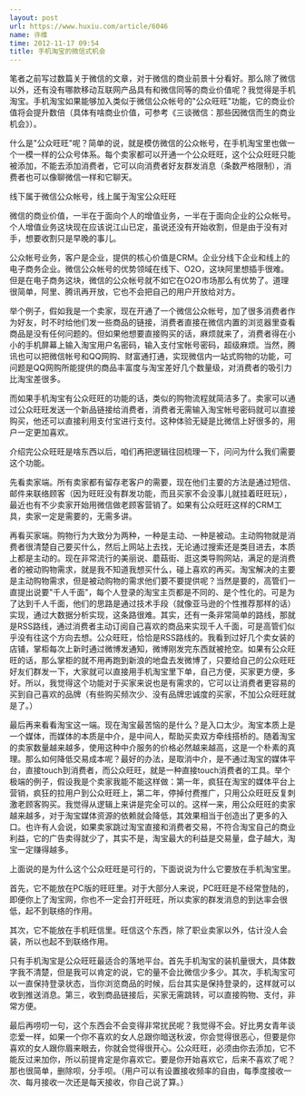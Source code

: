 ```yaml
---
layout: post
url: https://www.huxiu.com/article/6046
name: 许维
time: 2012-11-17 09:54
title: 手机淘宝的微信式机会
---
```

笔者之前写过数篇关于微信的文章，对于微信的商业前景十分看好。那么除了微信以外，还有没有哪款移动互联网产品具有和微信同等的商业价值呢？我觉得是手机淘宝。手机淘宝如果能够加入类似于微信公众帐号的"公众旺旺"功能，它的商业价值将会提升数倍（具体有啥商业价值，可参考《三谈微信：那些因微信而生的商业机会》）。

什么是"公众旺旺"呢？简单的说，就是模仿微信的公众帐号，在手机淘宝里也做一个一模一样的公众号体系。每个卖家都可以开通一个公众旺旺，这个公众旺旺只能被添加，不能去添加消费者，它可以向消费者好友群发消息（条数严格限制），消费者也可以像聊微信一样和它聊天。

线下属于微信公众帐号，线上属于淘宝公众旺旺

微信的商业价值，一半在于面向个人的增值业务，一半在于面向企业的公众帐号。个人增值业务这块现在应该说江山已定，虽说还没有开始收割，但是由于没有对手，想要收割只是早晚的事儿。

公众帐号业务，客户是企业，提供的核心价值是CRM。企业分线下企业和线上的电子商务企业。微信公众帐号的优势领域在线下、O2O，这块阿里想插手很难。但是在电子商务这块，微信的公众帐号就不如它在O2O市场那么有优势了。道理很简单，阿里、腾讯再开放，它也不会把自己的用户开放给对方。

举个例子，假如我是一个卖家，现在开通了一个微信公众帐号，加了很多消费者作为好友，时不时给他们发一些商品的链接，消费者直接在微信内置的浏览器里查看商品是没有任何问题的。但如果他想要直接购买的话，麻烦就来了，消费者得在小小的手机屏幕上输入淘宝用户名密码，输入支付宝帐号密码，超级麻烦。当然，腾讯也可以把微信帐号和QQ网购、财富通打通，实现微信内一站式购物的功能，可问题是QQ网购所能提供的商品丰富度与淘宝差好几个数量级，对消费者的吸引力比淘宝差很多。

而如果手机淘宝有公众旺旺的功能的话，类似的购物流程就简洁多了。卖家可以通过公众旺旺发送一个新品链接给消费者，消费者无需输入淘宝帐号密码就可以直接购买，他还可以直接利用支付宝进行支付。这种体验无疑是比微信上好很多的，用户一定更加喜欢。

介绍完公众旺旺是啥东西以后，咱们再把逻辑往回梳理一下，问问为什么我们需要这个功能。

先看卖家端。所有卖家都有留存老客户的需要，现在他们主要的方法是通过短信、邮件来联络顾客（因为旺旺没有群发功能，而且买家不会没事儿就挂着旺旺玩），最近也有不少卖家开始用微信做老顾客营销了。如果有公众旺旺这样的CRM工具，卖家一定是需要的，无需多讲。

再看买家端。购物行为大致分为两种，一种是主动、一种是被动。主动购物就是消费者很清楚自己要买什么，然后上网站上去找，无论通过搜索还是类目进去，本质上都是主动的。现在非常流行的美丽说、蘑菇街、逛这类导购网站，满足的是消费者的被动购物需求，就是我不知道我想买什么，碰上喜欢的再买。淘宝解决的主要是主动购物需求，但是被动购物的需求他们要不要提供呢？当然是要的，高管们一直提出说要"千人千面"，每个人登录的淘宝主页都是不同的、是个性化的。可是为了达到千人千面，他们的思路是通过技术手段（就像亚马逊的个性推荐那样的话）实现，通过大数据分析实现，这条路很难。其实，还有一条非常简单的路线，那就是RSS路线，通过消费者主动订阅自己喜欢的商品来实现千人千面，可是高管们似乎没有往这个方向去想。公众旺旺，恰恰是RSS路线的。我看到过好几个卖女装的店铺，掌柜每次上新时通过微博发通知，微博刚发完东西就被抢空。如果有公众旺旺的话，那么掌柜的就不用再跑到新浪的地盘去发微博了，只要给自己的公众旺旺好友们群发一下，大家就可以直接用手机淘宝里下单，自己方便，买家更方便，多好。所以，我觉得这个功能对于买家来说也是有需求的，它可以让消费者更容易的买到自己喜欢的品牌（有些购买频次少、没有品牌忠诚度的买家，不加公众旺旺就是了。）

最后再来看看淘宝这一端。现在淘宝最苦恼的是什么？是入口太少。淘宝本质上是一个媒体，而媒体的本质是中介，是中间人，帮助买卖双方牵线搭桥的。随着淘宝的卖家数量越来越多，使用这种中介服务的价格必然越来越高，这是一个朴素的真理。那么如何降低交易成本呢？最好的办法，是取消中介，是不通过淘宝的媒体平台，直接touch到消费者，而公众旺旺，就是一种直接touch消费者的工具。举个极端的例子，假设我是个卖家我能不能这样做：第一年，疯狂在淘宝的媒体平台上营销，疯狂的拉用户到公众旺旺上，第二年，停掉付费推广，只用公众旺旺反复刺激老顾客购买。我觉得从逻辑上来讲是完全可以的。这样一来，用公众旺旺的卖家越来越多，对于淘宝媒体资源的依赖就会降低，其效果相当于创造出了更多的入口。也许有人会说，如果卖家跳过淘宝直接和消费者交易，不符合淘宝自己的商业利益，它的广告卖得就少了，其实不是，淘宝最大的利益是交易量，盘子越大，淘宝一定赚得越多。

上面说的是为什么这个公众旺旺是可行的，下面说说为什么它要放在手机淘宝里。

首先，它不能放在PC版的旺旺里。对于大部分人来说，PC旺旺是不经常登陆的，即便你上了淘宝网，你也不一定会打开旺旺，所以卖家的群发消息的到达率会很低，起不到联络的作用。

其次，它不能放在手机旺信里。旺信这个东西，除了职业卖家以外，估计没人会装，所以也起不到联络作用。

只有手机淘宝是公众旺旺最适合的落地平台。首先手机淘宝的装机量很大，具体数字我不清楚，但是我可以肯定的说，它的量不会比微信少多少。其次，手机淘宝可以一直保持登录状态，当你浏览商品的时候，后台其实是保持登录的，这样就可以收到推送消息。第三，收到商品链接后，买家无需跳转，可以直接购物、支付，非常方便。

最后再唠叨一句，这个东西会不会变得非常扰民呢？我觉得不会。好比男女青年谈恋爱一样，如果一个你不喜欢的女人总跟你暗送秋波，你会觉得很恶心，但要是你喜欢的女人跟你眉来眼去，你就会觉得很开心。公众旺旺，必须由你去添加，它不能反过来加你，所以前提肯定是你喜欢它。要是你开始喜欢它，后来不喜欢了呢？那也很简单，删除呗，分手呗。（用户可以有设置接收频率的自由，每季度接收一次、每月接收一次还是每天接收，你自己说了算。）

